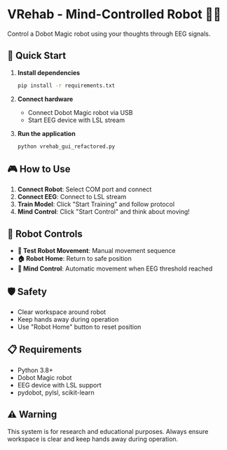 # VRehab - Mind-Controlled Robot 🤖🧠

Control a Dobot Magic robot using your thoughts through EEG signals.

## 🚀 Quick Start

1. **Install dependencies**
   ```bash
   pip install -r requirements.txt
   ```

2. **Connect hardware**
   - Connect Dobot Magic robot via USB
   - Start EEG device with LSL stream

3. **Run the application**
   ```bash
   python vrehab_gui_refactored.py
   ```

## 🎮 How to Use

1. **Connect Robot**: Select COM port and connect
2. **Connect EEG**: Connect to LSL stream
3. **Train Model**: Click "Start Training" and follow protocol
4. **Mind Control**: Click "Start Control" and think about moving!

## 🤖 Robot Controls

- **🤖 Test Robot Movement**: Manual movement sequence
- **🏠 Robot Home**: Return to safe position
- **🎯 Mind Control**: Automatic movement when EEG threshold reached

## 🛡️ Safety

- Clear workspace around robot
- Keep hands away during operation
- Use "Robot Home" button to reset position

## 📋 Requirements

- Python 3.8+
- Dobot Magic robot
- EEG device with LSL support
- pydobot, pylsl, scikit-learn

## ⚠️ Warning

This system is for research and educational purposes. Always ensure workspace is clear and keep hands away during operation.